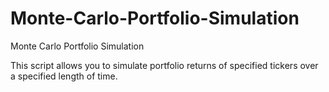 # Monte-Carlo-Portfolio-Simulation
Monte Carlo Portfolio Simulation

This script allows you to simulate portfolio returns of specified tickers over a specified length of time.


